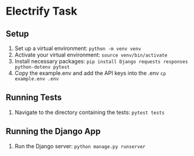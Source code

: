 # Electrify Task

## Setup

1. Set up a virtual environment: `python -m venv venv`
2. Activate your virtual environment: `source venv/bin/activate`
3. Install necessary packages: `pip install Django requests responses python-dotenv pytest`
4. Copy the example.env and add the API keys into the .env `cp example.env .env`

## Running Tests

1. Navigate to the directory containing the tests: `pytest tests`

## Running the Django App

1. Run the Django server: `python manage.py runserver`
